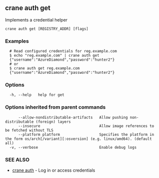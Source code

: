 ## crane auth get

Implements a credential helper

```
crane auth get [REGISTRY_ADDR] [flags]
```

### Examples

```
  # Read configured credentials for reg.example.com
  $ echo "reg.example.com" | crane auth get
  {"username":"AzureDiamond","password":"hunter2"}
  # or
  $ crane auth get reg.example.com
  {"username":"AzureDiamond","password":"hunter2"}
```

### Options

```
  -h, --help   help for get
```

### Options inherited from parent commands

```
      --allow-nondistributable-artifacts   Allow pushing non-distributable (foreign) layers
      --insecure                           Allow image references to be fetched without TLS
      --platform platform                  Specifies the platform in the form os/arch[/variant][:osversion] (e.g. linux/amd64). (default all)
  -v, --verbose                            Enable debug logs
```

### SEE ALSO

* [crane auth](crane_auth.md)     - Log in or access credentials
